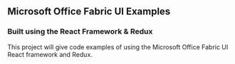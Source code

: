 ## Microsoft Office Fabric UI Examples
### Built using the React Framework & Redux

This project will give code examples of using the Microsoft Office Fabric UI React framework and Redux.
